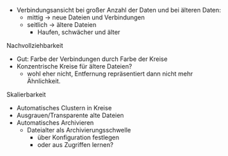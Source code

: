 

- Verbindungsansicht bei großer Anzahl der Daten und bei älteren Daten:
	- mittig -> neue Dateien und Verbindungen
	- seitlich -> ältere Dateien
		- Haufen, schwächer und älter

Nachvollziehbarkeit

- Gut: Farbe der Verbindungen durch Farbe der Kreise
- Konzentrische Kreise für ältere Dateien?
	- wohl eher nicht, Entfernung repräsentiert dann nicht mehr Ähnlichkeit.

Skalierbarkeit

- 	Automatisches Clustern in Kreise
- 	Ausgrauen/Transparente alte Dateien
- 	Automatisches Archivieren
	- 	Dateialter als Archivierungsschwelle
		-	über Konfiguration festlegen
		-	oder aus Zugriffen lernen?
